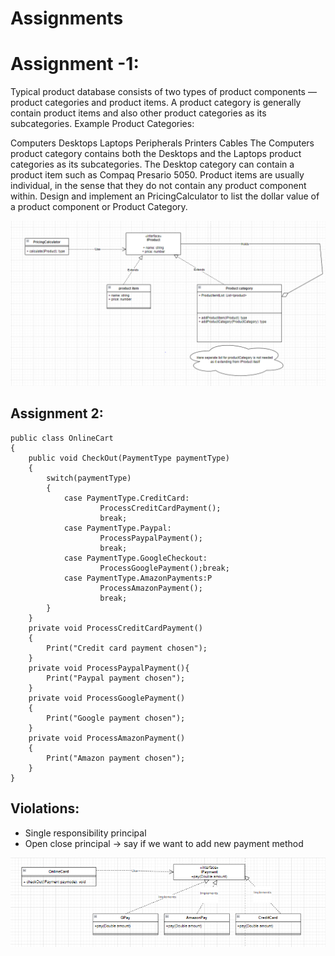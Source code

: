 # Assignments

# Assignment -1:

Typical product database consists of two types of product components — product categories and product items. A product category is generally contain product items and also other product categories as its subcategories. Example Product Categories:

Computers
Desktops
Laptops
Peripherals
Printers
Cables The Computers product category contains both the Desktops and the Laptops product categories as its subcategories. The Desktop category can contain a product item such as Compaq Presario 5050. Product items are usually individual, in the sense that they do not contain any product component within. Design and implement an PricingCalculator to list the dollar value of a product component or Product Category.

![Assignment - 1](Assignment-1.PNG)

## Assignment 2:
```
public class OnlineCart
{
    public void CheckOut(PaymentType paymentType)
    {
        switch(paymentType)
        {
            case PaymentType.CreditCard:
                    ProcessCreditCardPayment();
                    break;
            case PaymentType.Paypal:
                    ProcessPaypalPayment();
                    break;
            case PaymentType.GoogleCheckout:
                    ProcessGooglePayment();break;
            case PaymentType.AmazonPayments:P
                    ProcessAmazonPayment();
                    break;
        }
    }
    private void ProcessCreditCardPayment()
    {
        Print("Credit card payment chosen");
    }
    private void ProcessPaypalPayment(){
        Print("Paypal payment chosen");
    }
    private void ProcessGooglePayment()
    {
        Print("Google payment chosen");
    }
    private void ProcessAmazonPayment()
    {
        Print("Amazon payment chosen");
    }
}
```
## Violations:
- Single responsibility principal
- Open close principal -> say if we want to add new payment method

![alt](Assignment-2.PNG)